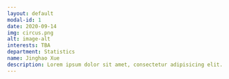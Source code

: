 ```yaml
---
layout: default
modal-id: 1
date: 2020-09-14
img: circus.png
alt: image-alt
interests: TBA
department: Statistics
name: Jinghao Xue
description: Lorem ipsum dolor sit amet, consectetur adipisicing elit. Mollitia neque assumenda ipsam nihil, molestias magnam, recusandae quos quis inventore quisquam velit asperiores, vitae? Reprehenderit soluta, eos quod consequuntur itaque. Nam.
---
```

